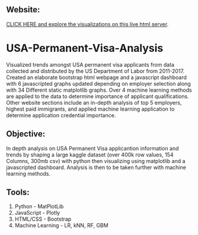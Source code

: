 ## **Website:**
[CLICK HERE and explore the visualizations on this live html server](https://armin-1337.github.io/USA-Permanent-Visa-Analysis/).

# USA-Permanent-Visa-Analysis
Visualized trends amongst USA permanent visa applicants from data collected and distributed by the US Department of Labor from 2011-2017. Created an elaborate bootstrap html webpage and a javascript dashboard with 6 javascripted graphs updated depending on employer selection along with 34 Different static matplotlib graphs. Over 4 machine learning methods are applied to the data to determine importance of applicant qualifications. Other website sections include an in-depth analysis of top 5 employers, highest paid immigrants, and applied machine learning application to determine application credential importance.

## **Objective:**
In depth analysis on USA Permanent Visa applicantion information and trends by shaping a large kaggle dataset (over 400k row values, 154 Columns, 300mb csv) with python then visualizing using matplotlib and a javascripted dashboard. Analysis is then to be taken further with machine learning methods.

## **Tools:**
1. Python - MatPlotLib
1. JavaScript - Plotly
2. HTML/CSS - Bootstrap
4. Machine Learning - LR, kNN, RF, GBM

